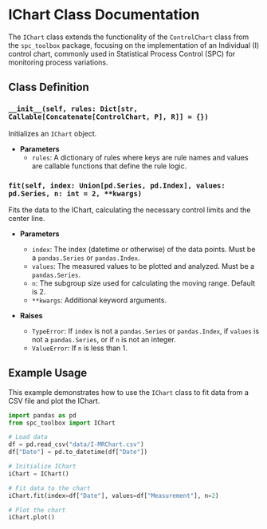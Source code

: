 # IChart Class Documentation

The `IChart` class extends the functionality of the `ControlChart` class from the `spc_toolbox` package, focusing on the implementation of an Individual (I) control chart, commonly used in Statistical Process Control (SPC) for monitoring process variations.

## Class Definition

### `__init__(self, rules: Dict[str, Callable[Concatenate[ControlChart, P], R]] = {})`

Initializes an `IChart` object.

- **Parameters**
  - `rules`: A dictionary of rules where keys are rule names and values are callable functions that define the rule logic.

### `fit(self, index: Union[pd.Series, pd.Index], values: pd.Series, n: int = 2, **kwargs)`

Fits the data to the IChart, calculating the necessary control limits and the center line.

- **Parameters**
  - `index`: The index (datetime or otherwise) of the data points. Must be a `pandas.Series` or `pandas.Index`.
  - `values`: The measured values to be plotted and analyzed. Must be a `pandas.Series`.
  - `n`: The subgroup size used for calculating the moving range. Default is 2.
  - `**kwargs`: Additional keyword arguments.

- **Raises**
  - `TypeError`: If `index` is not a `pandas.Series` or `pandas.Index`, if `values` is not a `pandas.Series`, or if `n` is not an integer.
  - `ValueError`: If `n` is less than 1.

## Example Usage

This example demonstrates how to use the `IChart` class to fit data from a CSV file and plot the IChart.

```python
import pandas as pd
from spc_toolbox import IChart

# Load data
df = pd.read_csv("data/I-MRChart.csv")
df["Date"] = pd.to_datetime(df["Date"])

# Initialize IChart
iChart = IChart()

# Fit data to the chart
iChart.fit(index=df["Date"], values=df["Measurement"], n=2)

# Plot the chart
iChart.plot()
```